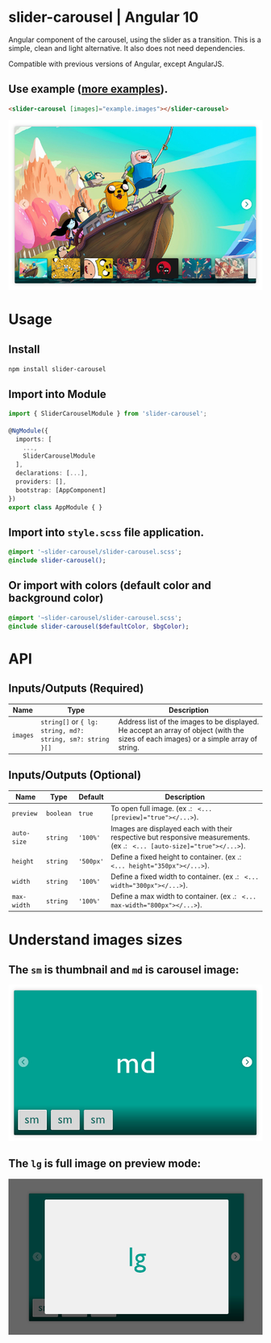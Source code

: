# slider-carousel | Angular 10

Angular component of the carousel, using the slider as a transition.
This is a simple, clean and light alternative. It also does not need dependencies.

Compatible with previous versions of Angular, except AngularJS.

## Use example ([more examples](https://ericferreira1992.github.io/slider-carousel/)).

```html
<slider-carousel [images]="example.images"></slider-carousel>
```
![](example.jpg)

# Usage

## Install
`npm install slider-carousel`

## Import into Module
```typescript
import { SliderCarouselModule } from 'slider-carousel';

@NgModule({
  imports: [
    ...,
    SliderCarouselModule
  ],
  declarations: [...],
  providers: [],
  bootstrap: [AppComponent]
})
export class AppModule { }
```

## Import into `style.scss` file application.
```sass
@import '~slider-carousel/slider-carousel.scss';
@include slider-carousel();
```
## Or import with colors (default color and background color)
```sass
@import '~slider-carousel/slider-carousel.scss';
@include slider-carousel($defaultColor, $bgColor);
```

# API

## Inputs/Outputs (Required)
Name		                | Type                										| Description
----                    	| ----                										| ----
`images`		            | `string[]` or `{ lg: string, md?: string, sm?: string }[]`	| Address list of the images to be displayed. He accept an array of object (with the sizes of each images) or a simple array of string.

## Inputs/Outputs (Optional)
Name		        		| Type      	| Default		| Description
----            			| ----      	| ----			| ----
`preview`   				| `boolean`  	| `true`		| To open full image. (ex .: ``` <... [preview]="true"></...>```).
`auto-size`  				| `string`		| `'100%'`		| Images are displayed each with their respective but responsive measurements. (ex .: ``` <... [auto-size]="true"></...>```).
`height`     				| `string`		| `'500px'`  	| Define a fixed height to container. (ex .: ``` <... height="350px"></...>```).
`width`        				| `string`		| `'100%'`		| Define a fixed width to container. (ex .: ``` <... width="300px"></...>```).
`max-width`  				| `string`		| `'100%'`		| Define a max width to container. (ex .: ``` <... max-width="800px"></...>```).

# Understand images sizes

## The `sm` is thumbnail and `md` is carousel image:
![](images_sm_md_apply.jpg)

## The `lg` is full image on preview mode:
![](images_lg_apply.jpg)


